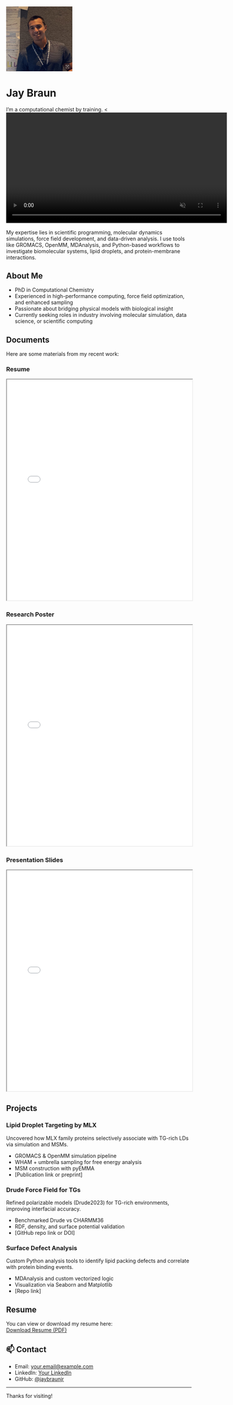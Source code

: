 <p align="left">
  <img src="IMG_3328.jpg" width="180" alt="Jay Braun">
</p>

# Jay Braun


I’m a computational chemist by training. 
<
<video autoplay muted loop playsinline width="600">
  <source src="tica_fast2.mp4" type="video/mp4">
  Your browser does not support the video tag.
</video>


My expertise lies in scientific programming, molecular dynamics simulations, force field development, and data-driven analysis. I use tools like GROMACS, OpenMM, MDAnalysis, and Python-based workflows to investigate biomolecular systems, lipid droplets, and protein-membrane interactions.

##  About Me

- PhD in Computational Chemistry  
- Experienced in high-performance computing, force field optimization, and enhanced sampling  
- Passionate about bridging physical models with biological insight  
- Currently seeking roles in industry involving molecular simulation, data science, or scientific computing


## Documents

Here are some materials from my recent work:

### Resume
<iframe src="drude.pdf" width="100%" height="600px"></iframe>

### Research Poster
<iframe src="tld1.pdf" width="100%" height="600px"></iframe>

### Presentation Slides
<iframe src="LC.pdf" width="100%" height="600px"></iframe>


## Projects

### Lipid Droplet Targeting by MLX
Uncovered how MLX family proteins selectively associate with TG-rich LDs via simulation and MSMs.

- GROMACS & OpenMM simulation pipeline  
- WHAM + umbrella sampling for free energy analysis  
- MSM construction with pyEMMA  
- [Publication link or preprint]  

###  Drude Force Field for TGs
Refined polarizable models (Drude2023) for TG-rich environments, improving interfacial accuracy.

- Benchmarked Drude vs CHARMM36  
- RDF, density, and surface potential validation  
- [GitHub repo link or DOI]  

### Surface Defect Analysis
Custom Python analysis tools to identify lipid packing defects and correlate with protein binding events.

- MDAnalysis and custom vectorized logic  
- Visualization via Seaborn and Matplotlib  
- [Repo link]

## Resume

You can view or download my resume here:  
[Download Resume (PDF)](link-to-resume.pdf)

## 📫 Contact

- Email: your.email@example.com  
- LinkedIn: [Your LinkedIn](https://linkedin.com/in/yourname)  
- GitHub: [@jaybraunjr](https://github.com/jaybraunjr)

---

Thanks for visiting!
